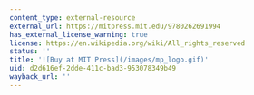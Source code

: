 ```yaml
---
content_type: external-resource
external_url: https://mitpress.mit.edu/9780262691994
has_external_license_warning: true
license: https://en.wikipedia.org/wiki/All_rights_reserved
status: ''
title: '![Buy at MIT Press](/images/mp_logo.gif)'
uid: d2d616ef-2dde-411c-bad3-953078349b49
wayback_url: ''
---
```

